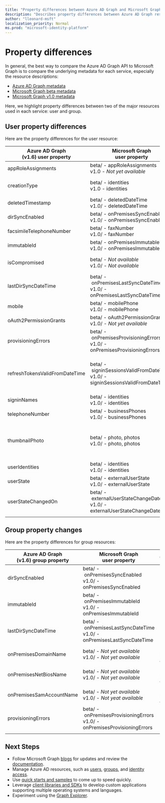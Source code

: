 ```yaml
---
title: "Property differences between Azure AD Graph and Microsoft Graph | Microsoft Graph"
description: "Describes property differences between Azure AD Graph resources (entities) and Microsoft Graph, in order to help migrate apps accordingly."
author: "lleonard-msft"
localization_priority: Normal
ms.prod: "microsoft-identity-platform"
---
```


# Property differences

In general, the best way to compare the Azure AD Graph API to Microsoft Graph is to compare the underlying metadata for each service, especially the resource descriptions:

- [Azure AD Graph metadata](https://graph.windows.net/microsoft.com/$metadata?api-version=1.6)
- [Microsoft Graph beta metadata](https://graph.microsoft.com/beta/$metadata)
- [Microsoft Graph v1.0 metadata](https://graph.microsoft.com/v1.0/$metadata)

Here, we highlight property differences between two of the major resources used in each service: user and group.

## User property differences

Here are the property differences for the user resource: 

|Azure AD Graph <br>(v1.6) user property |Microsoft Graph<br>user property|Comments|
|---|---|---|
| appRoleAssignments | beta/ - appRoleAssignments <br> v1.0 - _Not yet available_ | |
| creationType | beta/ - identities <br> v1.0 - identities | Planned only for creationType values of `LocalAccount`. |
| deletedTimestamp| beta/ - deletedDateTime <br> v1.0/ - deletedDateTime | |
| dirSyncEnabled | beta/&nbsp;-&nbsp;onPremisesSyncEnabled <br> v1.0/ - onPremisesSyncEnabled | |
| facsimileTelephoneNumber | beta/ - faxNumber <br> v1.0/ - faxNumber | |
| immutableId | beta/&nbsp;-&nbsp;onPremisesImmutableId <br> v1.0/ - onPremisesImmutableId | |
| isCompromised | beta/ - _Not available_ <br> v1.0/ - _Not available_ | The Microsoft Graph [identity protection](api/resources/identityprotection-root?view=graph-rest-beta) API provides more sophisticated functionality. |
| lastDirSyncDateTime | beta/&nbsp;-&nbsp;onPremisesLastSyncDateTime <br> v1.0/ - onPremisesLastSyncDateTime | |
| mobile | beta/ - mobilePhone <br> v1.0/ - mobilePhone | |
| oAuth2PermissionGrants | beta/ - oAuth2PermissionGrants <br> v1.0/ - _Not yet available_ ||
| provisioningErrors | beta/&nbsp;-&nbsp;onPremisesProvisioningErrors <br> v1.0/ - onPremisesProvisioningErrors | |
| refreshTokensValidFromDateTime | beta/&nbsp;-&nbsp;signinSessionsValidFromDateTime <br> v1.0/ - signinSessionsValidFromDateTime | The beta/ API cuurrently supports refreshTokensFromDateTime; however, this will be updated shortly and then added to v1.0. |
| signinNames | beta/ - identities <br> v1.0/ - identities | |
| telephoneNumber | beta/ - businessPhones <br> v1.0/ - businessPhones | |
| thumbnailPhoto | beta/ - photo, photos <br> v1.0/ - photo, photos | The Azure AD thumbnail photo is no longer available through Microsoft Graph.  Apps should use the photo or photos API.  (The latter allows apps to specify size.) |
| userIdentities | beta/ - identities <br> v1.0/ - identities | Planned, but not current available.|
| userState | beta/ - externalUserState <br> v1.0/ - externalUserState | |
| userStateChangedOn | beta/&nbsp;-&nbsp;externalUserStateChangeDateTime <br> v1.0/ - externalUserStateChangeDateTime | |
|||

## Group property changes

Here are the property differences for group resources: 

|Azure AD Graph <br>(v1.6) group property |Microsoft Graph<br>user property|Comments|
|---|---|---|
| dirSyncEnabled | beta/&nbsp;-&nbsp;onPremisesSyncEnabled <br> v1.0/ - onPremisesSyncEnabled | |
| immutableId | beta/&nbsp;-&nbsp;onPremisesImmutableId <br> v1.0/ - onPremisesImmutableId | |
| lastDirSyncDateTime | beta/&nbsp;-&nbsp;onPremisesLastSyncDateTime <br> v1.0/ - onPremisesLastSyncDateTime | |
| onPremisesDomainName | beta/ - _Not yet available_ <br> v1.0/ - _Not yet available_ | Planned, but not yet available. |
| onPremisesNetBiosName | beta/ - _Not yet available_ <br> v1.0/ - _Not yet available_ | Planned, but not yet available. |
| onPremisesSamAccountName | beta/ - _Not yet available_ <br> v1.0/ - _Not yeat available_ | Planned, but not yet available. |
| provisioningErrors | beta/&nbsp;-&nbsp;onPremisesProvisioningErrors <br> v1.0/ - onPremisesProvisioningErrors | |
|||

## Next Steps

- Follow Microsoft Graph [blogs](https://developer.microsoft.com/graph/blogs) for updates and review the [documentation]((https://developer.microsoft.com/graph)).
- Manage Azure AD resources, such as [users](https://docs.microsoft.com/graph/azuread-users-concept-overview), [groups](https://docs.microsoft.com/graph/office365-groups-concept-overview), and [identity access](https://docs.microsoft.com/graph/azuread-identity-access-management-concept-overview).
- Use [quick starts and samples](https://developer.microsoft.com/graph/get-started) to come up to speed quickly.
- Leverage [client libraries and SDKs](https://developer.microsoft.com/graph/get-started) to develop custom applications supporting multiple operating systems and languages.
- Experiment using the [Graph Explorer](https://aka.ms/ge).
